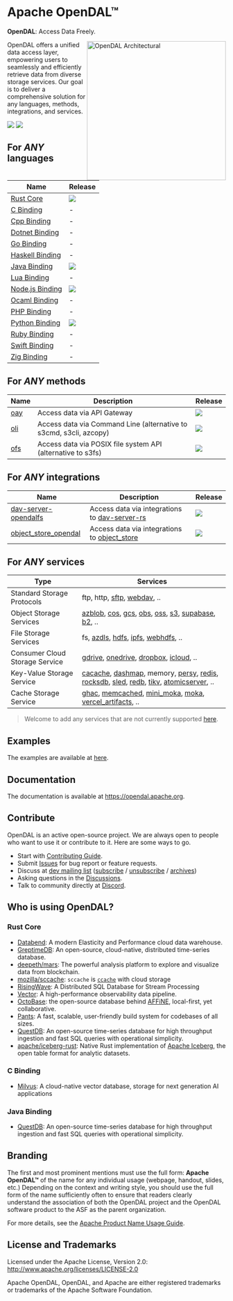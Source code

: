 # Apache OpenDAL™

**OpenDAL**: Access Data Freely.

<img src="https://github.com/apache/opendal/assets/5351546/c81013b2-5455-4950-9d31-dbf272b0799" alt="OpenDAL Architectural" height="320px" align="right" />

OpenDAL offers a unified data access layer, empowering users to seamlessly and efficiently retrieve data from diverse storage services. Our goal is to deliver a comprehensive solution for any languages, methods, integrations, and services.

[![](https://img.shields.io/badge/maillist-dev%40opendal.apache.org-blue)](mailto:dev@opendal.apache.org)
[![](https://img.shields.io/discord/1081052318650339399?logo=discord&label=discord)](https://discord.gg/XQy8yGR2dg)

## For *ANY* languages

| Name                                          | Release                                                                                                                                              | 
|-----------------------------------------------|------------------------------------------------------------------------------------------------------------------------------------------------------| 
| [Rust Core](core/README.md)                   | [![](https://img.shields.io/crates/v/opendal.svg)](https://crates.io/crates/opendal)                                                                 |
| [C Binding](bindings/c/README.md)             | -                                                                                                                                                    |
| [Cpp Binding](bindings/cpp/README.md)         | -                                                                                                                                                    |
| [Dotnet Binding](bindings/dotnet/README.md)   | -                                                                                                                                                    |
| [Go Binding](bindings/go/README.md)           | -                                                                                                                                                    |
| [Haskell Binding](bindings/haskell/README.md) | -                                                                                                                                                    |
| [Java Binding](bindings/java/README.md)       | [![](https://img.shields.io/maven-central/v/org.apache.opendal/opendal-java)](https://central.sonatype.com/artifact/org.apache.opendal/opendal-java) |
| [Lua Binding](bindings/lua/README.md)         | -                                                                                                                                                    |
| [Node.js Binding](bindings/nodejs/README.md)  | [![](https://img.shields.io/npm/v/opendal)](https://www.npmjs.com/package/opendal)                                                                   |
| [Ocaml Binding](bindings/ocaml/README.md)     | -                                                                                                                                                    |
| [PHP Binding](bindings/php/README.md)         | -                                                                                                                                                    |
| [Python Binding](bindings/python/README.md)   | [![](https://img.shields.io/pypi/v/opendal)](https://pypi.org/project/opendal/)                                                                      |
| [Ruby Binding](bindings/ruby/README.md)       | -                                                                                                                                                    |
| [Swift Binding](bindings/swift/README.md)     | -                                                                                                                                                    |
| [Zig Binding](bindings/zig/README.md)         | -                                                                                                                                                    |

## For *ANY* methods

| Name                     | Description                                                        | Release                                                                      | 
|--------------------------|--------------------------------------------------------------------|------------------------------------------------------------------------------| 
| [oay](bin/oay/README.md) | Access data via API Gateway                                        | [![](https://img.shields.io/crates/v/oay.svg)](https://crates.io/crates/oay) |
| [oli](bin/oli/README.md) | Access data via Command Line (alternative to s3cmd, s3cli, azcopy) | [![](https://img.shields.io/crates/v/oli.svg)](https://crates.io/crates/oli) |
| [ofs](bin/ofs/README.md) | Access data via POSIX file system API (alternative to s3fs)        | [![](https://img.shields.io/crates/v/ofs.svg)](https://crates.io/crates/ofs) |

## For *ANY* integrations

| Name                                                                | Description                                                                                | Release                                                                                                        | 
|---------------------------------------------------------------------|--------------------------------------------------------------------------------------------|----------------------------------------------------------------------------------------------------------------| 
| [dav-server-opendalfs](integrations/dav-server/README.md)           | Access data via integrations to [dav-server-rs](https://github.com/messense/dav-server-rs) | [![](https://img.shields.io/crates/v/dav-server-opendalfs.svg)](https://crates.io/crates/dav-server-opendalfs) |
| [object_store_opendal](integrations/object_store_opendal/README.md) | Access data via integrations to [object_store](https://docs.rs/object_store)               | [![](https://img.shields.io/crates/v/object_store_opendal.svg)](https://crates.io/crates/object_store_opendal) |

## For *ANY* services

| Type                           | Services                                                                                                                                                                                                                                                                                                                                                                                                | 
|--------------------------------|---------------------------------------------------------------------------------------------------------------------------------------------------------------------------------------------------------------------------------------------------------------------------------------------------------------------------------------------------------------------------------------------------------| 
| Standard Storage Protocols     | ftp, http, [sftp](https://datatracker.ietf.org/doc/html/draft-ietf-secsh-filexfer-02), [webdav](https://datatracker.ietf.org/doc/html/rfc4918), ..                                                                                                                                                                                                                                                      |
| Object Storage Services        | [azblob](https://azure.microsoft.com/en-us/services/storage/blobs/), [cos](https://www.tencentcloud.com/products/cos), [gcs](https://cloud.google.com/storage), [obs](https://www.huaweicloud.com/intl/en-us/product/obs.html), [oss](https://www.aliyun.com/product/oss), [s3](https://aws.amazon.com/s3/), [supabase](https://supabase.com/docs/guides/storage), [b2](https://www.backblaze.com/), .. |
| File Storage Services          | fs, [azdls](https://azure.microsoft.com/en-us/products/storage/data-lake-storage/), [hdfs](https://hadoop.apache.org/docs/r3.3.4/hadoop-project-dist/hadoop-hdfs/HdfsDesign.html), [ipfs](https://ipfs.tech/), [webhdfs](https://hadoop.apache.org/docs/stable/hadoop-project-dist/hadoop-hdfs/WebHDFS.html), ..                                                                                        |
| Consumer Cloud Storage Service | [gdrive](https://www.google.com/drive/), [onedrive](https://www.microsoft.com/en-us/microsoft-365/onedrive/online-cloud-storage), [dropbox](https://www.dropbox.com/), [icloud](https://www.icloud.com/iclouddrive), ..                                                                                                                                                                                 |
| Key-Value Storage Service      | [cacache](https://crates.io/crates/cacache), [dashmap](https://github.com/xacrimon/dashmap), memory, [persy](https://crates.io/crates/persy), [redis](https://redis.io/), [rocksdb](http://rocksdb.org/), [sled](https://crates.io/crates/sled), [redb](https://crates.io/crates/redb), [tikv](https://tikv.org/), [atomicserver](https://github.com/atomicdata-dev/atomic-server), ..                  |
| Cache Storage Service          | [ghac](https://docs.github.com/en/actions/using-workflows/caching-dependencies-to-speed-up-workflows), [memcached](https://memcached.org/), [mini_moka](https://github.com/moka-rs/mini-moka), [moka](https://github.com/moka-rs/moka), [vercel_artifacts](https://vercel.com/docs/concepts/monorepos/remote-caching), ..                                                                               |

> Welcome to add any services that are not currently supported [here](https://github.com/apache/opendal/issues/5).

## Examples

The examples are available at [here](./examples/).

## Documentation

The documentation is available at <https://opendal.apache.org>.

## Contribute

OpenDAL is an active open-source project. We are always open to people who want to use it or contribute to it. Here are some ways to go.

- Start with [Contributing Guide](CONTRIBUTING.md).
- Submit [Issues](https://github.com/apache/opendal/issues/new) for bug report or feature requests.
- Discuss at [dev mailing list](mailto:dev@opendal.apache.org) ([subscribe](mailto:dev-subscribe@opendal.apache.org?subject=(send%20this%20email%20to%20subscribe)) / [unsubscribe](mailto:dev-unsubscribe@opendal.apache.org?subject=(send%20this%20email%20to%20unsubscribe)) / [archives](https://lists.apache.org/list.html?dev@opendal.apache.org))
- Asking questions in the [Discussions](https://github.com/apache/opendal/discussions/new?category=q-a).
- Talk to community directly at [Discord](https://discord.gg/XQy8yGR2dg).

## Who is using OpenDAL?

### Rust Core

- [Databend](https://github.com/datafuselabs/databend/): A modern Elasticity and Performance cloud data warehouse.
- [GreptimeDB](https://github.com/GreptimeTeam/greptimedb): An open-source, cloud-native, distributed time-series database.
- [deepeth/mars](https://github.com/deepeth/mars): The powerful analysis platform to explore and visualize data from blockchain.
- [mozilla/sccache](https://github.com/mozilla/sccache/): `sccache` is [`ccache`](https://github.com/ccache/ccache) with cloud storage
- [RisingWave](https://github.com/risingwavelabs/risingwave): A Distributed SQL Database for Stream Processing
- [Vector](https://github.com/vectordotdev/vector): A high-performance observability data pipeline.
- [OctoBase](https://github.com/toeverything/OctoBase): the open-source database behind [AFFiNE](https://github.com/toeverything/affine), local-first, yet collaborative.
- [Pants](https://github.com/pantsbuild/pants): A fast, scalable, user-friendly build system for codebases of all sizes.
- [QuestDB](https://github.com/questdb/questdb): An open-source time-series database for high throughput ingestion and fast SQL queries with operational simplicity.
- [apache/iceberg-rust](https://github.com/apache/iceberg-rust/): Native Rust implementation of [Apache Iceberg](https://iceberg.apache.org/), the open table format for analytic datasets.

### C Binding

- [Milvus](https://github.com/milvus-io/milvus): A cloud-native vector database, storage for next generation AI applications

### Java Binding

- [QuestDB](https://github.com/questdb/questdb): An open-source time-series database for high throughput ingestion and fast SQL queries with operational simplicity.

## Branding

The first and most prominent mentions must use the full form: **Apache OpenDAL™** of the name for any individual usage (webpage, handout, slides, etc.) Depending on the context and writing style, you should use the full form of the name sufficiently often to ensure that readers clearly understand the association of both the OpenDAL project and the OpenDAL software product to the ASF as the parent organization.

For more details, see the [Apache Product Name Usage Guide](https://www.apache.org/foundation/marks/guide).

## License and Trademarks

Licensed under the Apache License, Version 2.0: http://www.apache.org/licenses/LICENSE-2.0

Apache OpenDAL, OpenDAL, and Apache are either registered trademarks or trademarks of the Apache Software Foundation.
